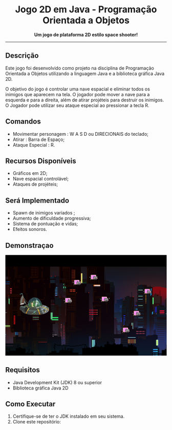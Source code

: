 <h1 align="center">Jogo 2D em Java - Programação Orientada a Objetos</h1>

<p align="center">
  <strong>Um jogo de plataforma 2D estilo space shooter!</strong>
</p>

---

## Descrição

Este jogo foi desenvolvido como projeto na disciplina de Programação Orientada a Objetos utilizando a linguagem Java e a biblioteca gráfica Java 2D.

O objetivo do jogo é controlar uma nave espacial e eliminar todos os inimigos que aparecem na tela. O jogador pode mover a nave para a esquerda e para a direita, além de atirar projéteis para destruir os inimigos. O Jogador pode utilizar seu ataque especial ao pressionar a tecla R.

## Comandos

- Movimentar personagem : W A S D ou DIRECIONAIS do teclado;
- Atirar : Barra de Espaço;
- Ataque Especial : R.

## Recursos Disponíveis

- Gráficos em 2D;
- Nave espacial controlável;
- Ataques de projéteis;
  
## Será Implementado

- Spawn de inimigos variados ;
- Aumento de dificuldade progressiva;
- Sistema de pontuação e vidas;
- Efeitos sonoros.

## Demonstraçao

![Captura de Tela - Jogo](Recursos/screenshot.PNG)

## Requisitos

- Java Development Kit (JDK) 8 ou superior
- Biblioteca gráfica Java 2D

## Como Executar

1. Certifique-se de ter o JDK instalado em seu sistema.
2. Clone este repositório:


